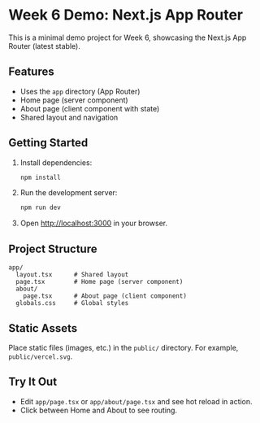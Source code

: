 # Week 6 Demo: Next.js App Router

This is a minimal demo project for Week 6, showcasing the Next.js App Router (latest stable).

## Features

- Uses the `app` directory (App Router)
- Home page (server component)
- About page (client component with state)
- Shared layout and navigation

## Getting Started

1. Install dependencies:

   ```bash
   npm install
   ```

2. Run the development server:

   ```bash
   npm run dev
   ```

3. Open [http://localhost:3000](http://localhost:3000) in your browser.

## Project Structure

```
app/
  layout.tsx      # Shared layout
  page.tsx        # Home page (server component)
  about/
    page.tsx      # About page (client component)
  globals.css     # Global styles
```

## Static Assets

Place static files (images, etc.) in the `public/` directory. For example, `public/vercel.svg`.

## Try It Out

- Edit `app/page.tsx` or `app/about/page.tsx` and see hot reload in action.
- Click between Home and About to see routing.

